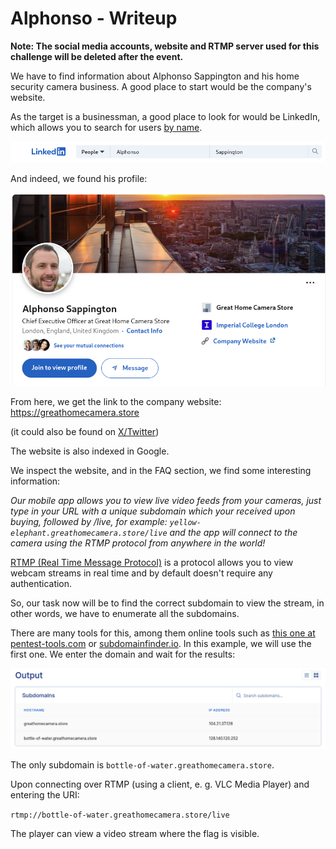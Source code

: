 # Alphonso - Writeup

**Note: The social media accounts, website  and RTMP server used for this challenge will be deleted after the event.**

We have to find information about Alphonso Sappington and his home security camera business. A good place to start would be the company's website.

As the target is a businessman, a good place to look for would be LinkedIn, which allows you to search for users [by name](https://www.linkedin.com/pub/dir/+/+?trk=guest_homepage-basic_guest_nav_menu_people).

![alt text](images/linkedin.png)

And indeed, we found his profile:

![alt text](images/profile.png)

From here, we get the link to the company website: https://greathomecamera.store

(it could also be found on [X/Twitter](https://twitter.com/AlphonsoSa75779))

The website is also indexed in Google.

We inspect the website, and in the FAQ section, we find some interesting information:

*Our mobile app allows you to view live video feeds from your cameras, just type in your URL with a unique subdomain which your received upon buying, followed by /live, for example: `yellow-elephant.greathomecamera.store/live` and the app will connect to the camera using the RTMP protocol from anywhere in the world!*

[RTMP (Real Time Message Protocol)](https://en.wikipedia.org/wiki/Real-Time_Messaging_Protocol) is a protocol allows you to view webcam streams in real time and by default doesn't require any authentication.

So, our task now will be to find the correct subdomain to view the stream, in other words, we have to enumerate all the subdomains.

There are many tools for this, among them online tools such as [this one at pentest-tools.com](https://pentest-tools.com/information-gathering/find-subdomains-of-domain) or [subdomainfinder.io](https://subdomainfinder.io/). In this example, we will use the first one. We enter the domain and wait for the results:

![alt text](images/subdomain.png)

The only subdomain is `bottle-of-water.greathomecamera.store`.

Upon connecting over RTMP (using a client, e. g. VLC Media Player) and entering the URI:

`rtmp://bottle-of-water.greathomecamera.store/live`

The player can view a video stream where the flag is visible.
